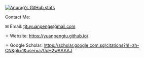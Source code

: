 [![Anurag's GitHub stats](https://github-readme-stats.vercel.app/api?username=yuanpengtu&title_color=FFFFFF&icon_color=CC5160&text_color=&bg_color=87CEEB&show_icons=true)](https://github.com/anuraghazra/github-readme-stats)


Contact Me:

✉ Email: tjtuyuanpeng@gmail.com

✧ Website: https://yuanpengtu.github.io/

✧ Google Scholar: https://scholar.google.com.sg/citations?hl=zh-CN&pli=1&user=a70oH2wAAAAJ

